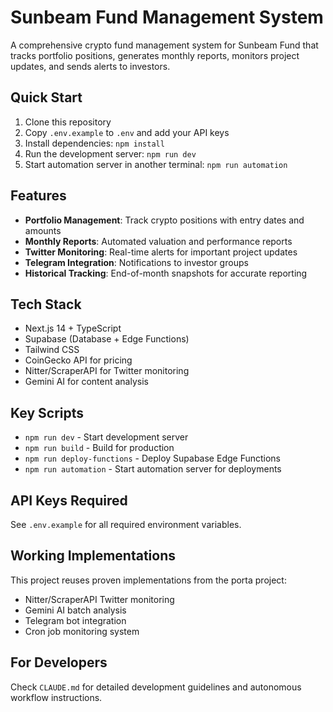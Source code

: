 # Sunbeam Fund Management System

A comprehensive crypto fund management system for Sunbeam Fund that tracks portfolio positions, generates monthly reports, monitors project updates, and sends alerts to investors.

## Quick Start

1. Clone this repository
2. Copy `.env.example` to `.env` and add your API keys
3. Install dependencies: `npm install`
4. Run the development server: `npm run dev`
5. Start automation server in another terminal: `npm run automation`

## Features

- **Portfolio Management**: Track crypto positions with entry dates and amounts
- **Monthly Reports**: Automated valuation and performance reports
- **Twitter Monitoring**: Real-time alerts for important project updates
- **Telegram Integration**: Notifications to investor groups
- **Historical Tracking**: End-of-month snapshots for accurate reporting

## Tech Stack

- Next.js 14 + TypeScript
- Supabase (Database + Edge Functions)
- Tailwind CSS
- CoinGecko API for pricing
- Nitter/ScraperAPI for Twitter monitoring
- Gemini AI for content analysis

## Key Scripts

- `npm run dev` - Start development server
- `npm run build` - Build for production
- `npm run deploy-functions` - Deploy Supabase Edge Functions
- `npm run automation` - Start automation server for deployments

## API Keys Required

See `.env.example` for all required environment variables.

## Working Implementations

This project reuses proven implementations from the porta project:
- Nitter/ScraperAPI Twitter monitoring
- Gemini AI batch analysis
- Telegram bot integration
- Cron job monitoring system

## For Developers

Check `CLAUDE.md` for detailed development guidelines and autonomous workflow instructions.